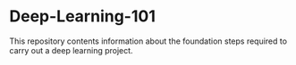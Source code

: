 # Deep-Learning-101
This repository contents information about the foundation steps required to carry out a deep learning project.
